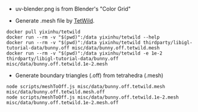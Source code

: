 - uv-blender.png is from Blender's "Color Grid"

- Generate .mesh file by [TetWild](https://github.com/Yixin-Hu/TetWild).

```
docker pull yixinhu/tetwild
docker run --rm -v "$(pwd)":/data yixinhu/tetwild --help
docker run --rm -v "$(pwd)":/data yixinhu/tetwild thirdparty/libigl-tutorial-data/bunny.off misc/data/bunny.off.tetwild.mesh
docker run --rm -v "$(pwd)":/data yixinhu/tetwild -e 1e-2 thirdparty/libigl-tutorial-data/bunny.off misc/data/bunny.off.tetwild.1e-2.mesh
```

- Generate boundary triangles (.off) from tetrahedra (.mesh)

```
node scripts/meshToOff.js misc/data/bunny.off.tetwild.mesh misc/data/bunny.off.tetwild.mesh.off
node scripts/meshToOff.js misc/data/bunny.off.tetwild.1e-2.mesh misc/data/bunny.off.tetwild.1e-2.mesh.off
```

